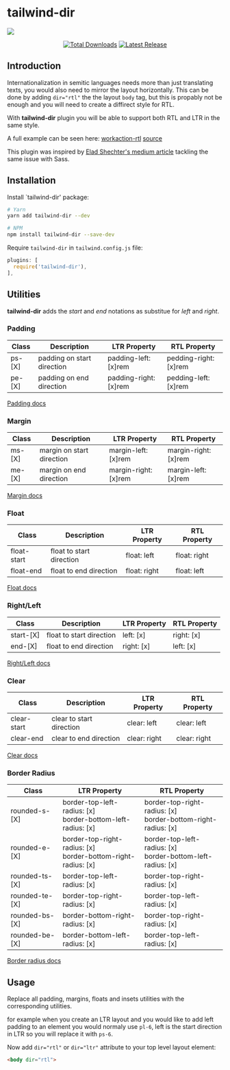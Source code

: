 <p align="center">
<h1>
tailwind-dir
</h1>
<img src="https://i.imgur.com/QSY8nNU.gif">
</a>
<br>
</p>

<p align="center">
  <a href="https://www.npmjs.com/package/tailwind-dir"><img src="https://img.shields.io/npm/dt/tailwind-dir.svg" alt="Total Downloads"></a>
  <a href="https://github.com/tailwindcss/tailwind-dir/releases"><img src="https://img.shields.io/npm/v/tailwind-dir.svg" alt="Latest Release"></a>
</p>

## Introduction

Internationalization in semitic languages needs more than just translating texts, you would also need to mirror the layout horizontally.
This can be done by adding `dir="rtl"` the the layout `body` tag, but this is propably not be enough and you will need to create a diffirect style for RTL.

With **tailwind-dir** plugin you will be able to support both RTL and LTR in the same style.

A full example can be seen here: [workaction-rtl](https://workcation-rtl.netlify.com) [source](https://github.com/20lives/workcation)

This plugin was inspired by [Elad Shechter's medium article](https://medium.com/@elad/the-best-way-to-rtl-your-website-with-sass-105e34a4298a) tackling the same issue with Sass.

## Installation

Install `tailwind-dir' package:

```bash
# Yarn
yarn add tailwind-dir --dev

# NPM
npm install tailwind-dir --save-dev
```

Require `tailwind-dir` in `tailwind.config.js` file:

```javascript
plugins: [
  require('tailwind-dir'),
],
```

## Utilities

**tailwind-dir** adds the *start* and *end* notations as substitue for *left* and *right*.

### Padding
| Class   | Description                 | LTR Property          | RTL Property          |
| ------- | --------------------------- | --------------------- | --------------------- |
| ps-[X]  | padding on start direction  | padding-left: [x]rem  | pedding-right: [x]rem |
| pe-[X]  | padding on end direction    | padding-right: [x]rem | pedding-left: [x]rem  |

[Padding docs](https://tailwindcss.com/docs/padding)

### Margin
| Class   | Description                 | LTR Property          | RTL Property          |
| ------- | --------------------------- | --------------------- | --------------------- |
| ms-[X]  | margin on start direction   | margin-left: [x]rem   | margin-right: [x]rem  |
| me-[X]  | margin on end direction     | margin-right: [x]rem  | margin-left: [x]rem   |

[Margin docs](https://tailwindcss.com/docs/margin)

### Float
| Class       | Description              | LTR Property | RTL Property |
| ----------- | ------------------------ | ------------ | ------------ |
| float-start | float to start direction | float: left  | float: right |
| float-end   | float to end direction   | float: right | float: left  |

[Float docs](https://tailwindcss.com/docs/margin)

### Right/Left
| Class     | Description              | LTR Property | RTL Property |
| --------- | ------------------------ | ------------ | ------------ |
| start-[X] | float to start direction | left: [x]    | right: [x]   |
| end-[X]   | float to end direction   | right: [x]   | left: [x]    |

[Right/Left docs](https://tailwindcss.com/docs/top-right-bottom-left)

### Clear
| Class       | Description              | LTR Property | RTL Property |
| ----------- | ------------------------ | ------------ | ------------ |
| clear-start | clear to start direction | clear: left  | clear: left  |
| clear-end   | clear to end direction   | clear: right | clear: right |

[Clear docs](https://tailwindcss.com/docs/clear)

### Border Radius
| Class          | LTR Property                                                     | RTL Property                                                      |
| -------------- | ---------------------------------------------------------------- | ----------------------------------------------------------------- |
| rounded-s-[X]  | border-top-left-radius: [x] <br> border-bottom-left-radius: [x]  | border-top-right-radius: [x] <br> border-bottom-right-radius: [x] |
| rounded-e-[X]  | border-top-right-radius: [x] <br> border-bottom-right-radius: [x]| border-top-left-radius: [x] <br> border-bottom-left-radius: [x]   |
| rounded-ts-[X] | border-top-left-radius: [x]                                      | border-top-right-radius: [x]                                      |
| rounded-te-[X] | border-top-right-radius: [x]                                     | border-top-left-radius: [x]                                       |
| rounded-bs-[X] | border-bottom-right-radius: [x]                                  | border-top-right-radius: [x]                                      |
| rounded-be-[X] | border-bottom-left-radius: [x]                                   | border-top-left-radius: [x]                                       |

[Border radius docs](https://tailwindcss.com/docs/border-radius)

## Usage

Replace all padding, margins, floats and insets utilities with the corresponding utilities.

for example when you create an LTR layout and you would like to add left padding to an element you would normaly use `pl-6`, left is the start direction in LTR so you will replace it with `ps-6`.

Now add  `dir="rtl"` or `dir="ltr"` attribute to your top level layout element:

```html
<body dir="rtl">
```
[npm-version]: https://img.shields.io/npm/v/tailwind-dir.svg?style=flat-square
[npm-downloads]: https://img.shields.io/npm/dw/tailwind-dir?style=flat-square
[npm]: https://www.npmjs.org/package/tailwind-dir
[screenshot]: https://i.imgur.com/QSY8nNU.gif
